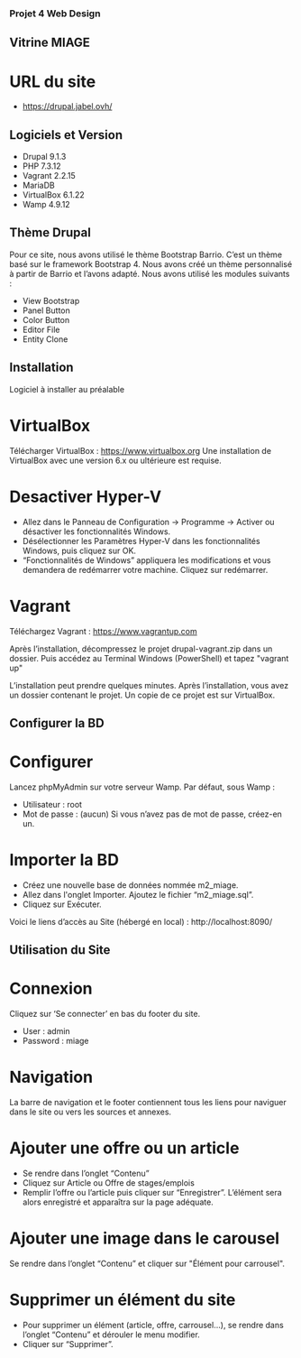 ### Projet 4 Web Design
## Vitrine MIAGE

# URL du site
- https://drupal.jabel.ovh/

## Logiciels et Version
- Drupal 9.1.3
- PHP 7.3.12
- Vagrant 2.2.15
- MariaDB
- VirtualBox 6.1.22
- Wamp 4.9.12

## Thème Drupal
Pour ce site, nous avons utilisé le thème Bootstrap Barrio. C’est un thème basé sur le framework Bootstrap 4.
Nous avons créé un thème personnalisé à partir de Barrio et l’avons adapté.
Nous avons utilisé les modules suivants :
- View Bootstrap
- Panel Button
- Color Button
- Editor File
- Entity Clone

## Installation 
Logiciel à installer au préalable

# VirtualBox
Télécharger VirtualBox : https://www.virtualbox.org
Une installation de VirtualBox avec une version 6.x ou ultérieure est requise.

# Desactiver Hyper-V
- Allez dans le Panneau de Configuration → Programme → Activer ou désactiver les fonctionnalités Windows.
- Désélectionner les Paramètres Hyper-V dans les fonctionnalités Windows, puis cliquez sur OK.
- “Fonctionnalités de Windows” appliquera les modifications et vous demandera de redémarrer votre machine. Cliquez sur redémarrer.

# Vagrant
Téléchargez Vagrant : https://www.vagrantup.com

Après l’installation, décompressez le projet drupal-vagrant.zip dans un dossier. Puis accédez au Terminal Windows (PowerShell) et tapez "vagrant up"

L’installation peut prendre quelques minutes. Après l’installation, vous avez un dossier contenant le projet. Un copie de ce projet est sur VirtualBox.

## Configurer la BD

# Configurer
Lancez phpMyAdmin sur votre serveur Wamp.
Par défaut, sous Wamp :
- Utilisateur : root
- Mot de passe : (aucun)
Si vous n’avez pas de mot de passe, créez-en un.

# Importer la BD
- Créez une nouvelle base de données nommée m2_miage.
- Allez dans l'onglet Importer. Ajoutez le fichier “m2_miage.sql”. 
- Cliquez sur Exécuter.

Voici le liens d’accès au Site (hébergé en local) : http://localhost:8090/

## Utilisation du Site

# Connexion
Cliquez sur ‘Se connecter’ en bas du footer du site.
- User : admin
- Password : miage

# Navigation
La barre de navigation et le footer contiennent tous les liens pour naviguer dans le site ou vers les sources et annexes.

# Ajouter une offre ou un article
- Se rendre dans l’onglet “Contenu”
- Cliquez sur Article ou Offre de stages/emplois
- Remplir l’offre ou l’article puis cliquer sur “Enregistrer”. L’élément sera alors enregistré et apparaîtra sur la page adéquate.

# Ajouter une image dans le carousel
Se rendre dans l’onglet “Contenu” et cliquer sur "Élément pour carrousel".

# Supprimer un élément du site
- Pour supprimer un élément (article, offre, carrousel...), se rendre dans l’onglet “Contenu” et dérouler le menu modifier.
- Cliquer sur “Supprimer”.